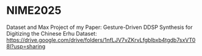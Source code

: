 # NIME2025
Dataset and Max Project of my Paper: Gesture-Driven DDSP Synthesis for Digitizing the Chinese Erhu
Dataset: https://drive.google.com/drive/folders/1nfLJV7vZKrvLfgblbxb4tgdb7sxVT08l?usp=sharing
